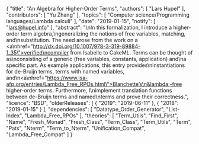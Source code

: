 {
    "title": "An Algebra for Higher-Order Terms",
    "authors": [
        "Lars Hupel"
    ],
    "contributors": [
        "Yu Zhang"
    ],
    "topics": [
        "Computer science/Programming languages/Lambda calculi"
    ],
    "date": "2019-01-15",
    "notify": [
        "lars@hupel.info"
    ],
    "abstract": "\nIn this formalization, I introduce a higher-order term algebra,\ngeneralizing the notions of free variables, matching, and\nsubstitution. The need arose from the work on a <a\nhref=\"http://dx.doi.org/10.1007/978-3-319-89884-1_35\">verified\ncompiler from Isabelle to CakeML</a>. Terms can be thought of as\nconsisting of a generic (free variables, constants, application) and\na specific part. As example applications, this entry provides\ninstantiations for de-Bruijn terms, terms with named variables, and\n<a\nhref=\"https://www.isa-afp.org/entries/Lambda_Free_RPOs.html\">Blanchette’s\n&lambda;-free higher-order terms</a>. Furthermore, I\nimplement translation functions between de-Bruijn terms and named\nterms and prove their correctness.",
    "licence": "BSD",
    "olderReleases": [
        {
            "2019": "2019-06-11"
        },
        {
            "2018": "2019-01-15"
        }
    ],
    "dependencies": [
        "Datatype_Order_Generator",
        "List-Index",
        "Lambda_Free_RPOs"
    ],
    "theories": [
        "Term_Utils",
        "Find_First",
        "Name",
        "Fresh_Monad",
        "Fresh_Class",
        "Term_Class",
        "Term_Utils",
        "Term",
        "Pats",
        "Nterm",
        "Term_to_Nterm",
        "Unification_Compat",
        "Lambda_Free_Compat"
    ]
}